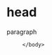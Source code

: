 <!doctype html>
<html>
  <head>
       <title> </title
  </head>
         <body>
           <h1>head</h1>
           <p>paragraph</p>
         
         </body>
</html>
